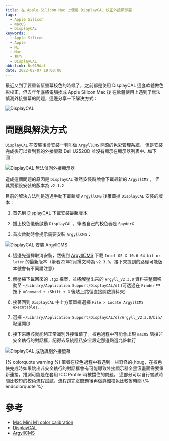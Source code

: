 ```yaml
---
title: 在 Apple Silicon Mac 上使用 DisplayCAL 校正外接顯示器
tags:
  - Apple Silicon
  - macOS
  - DisplayCAL
keywords:
  - Apple Silicon
  - Apple
  - M1
  - Mac
  - 校色
  - DisplayCAL
abbrlink: 6c619daf
date: 2022-02-07 19:00:00
---
```


最近又到了要重新幫螢幕校色的時候了，之前都是使用 DisplayCAL 這套軟體做色彩校正，但去年年底將電腦換成 Apple Silicon Mac 後
在軟體使用上遇到了無法偵測外接螢幕的問題，這邊分享一下解決方式：

![DisplayCAL](https://res.cloudinary.com/driftkingtw/image/upload/g_auto/v1644288292/blog/2022/02/calibrate-external-monitor-on-apple-silicon-mac-by-displaycal/displaycal.png)

<!-- more -->

# 問題與解決方式

`DisplayCAL` 在安裝後會安裝一套叫做 `ArgyllCMS` 開源的色彩管理系統，
但是安裝完成後可以看到我的外接螢幕 Dell U2520D 並沒有顯示在顯示器列表中...如下圖：

![DisplayCAL 無法偵測外接顯示器](https://res.cloudinary.com/driftkingtw/image/upload/g_auto/v1644288292/blog/2022/02/calibrate-external-monitor-on-apple-silicon-mac-by-displaycal/no-external-screen-detected.png)

造成這個問題的原因是 `DisplayCAL` 雖然安裝時說會下載最新的 `ArgyllCMS` ，
但其實預設安裝的版本為 `v2.1.2`

目前的解決方法則是透過手動下載新版 `ArgyllCMS` 後覆蓋掉 `DisplayCAL` 安裝的版本：

1. 首先到 [DisplayCAL](https://displaycal.net/) 下載安裝最新版本

2. 插上校色儀後啟動 `DisplayCAL` ，筆者自己的校色器是 `SpyderX`

3. 首次啟動時會提示需要安裝 `ArgyllCMS`：

![DisplayCAL 安裝 ArgyllCMS](https://res.cloudinary.com/driftkingtw/image/upload/g_auto/v1644288292/blog/2022/02/calibrate-external-monitor-on-apple-silicon-mac-by-displaycal/displaycal-argyllcms-install.png)

4. 這邊先選擇取消安裝，然後到 [ArgyllCMS](https://www.argyllcms.com/downloadmac.html)
 下載 `Intel OS X 10.6 64 bit or later` 的最新版本（筆者22年2月撰文時為 `v2.3.0`，接下來提到的路徑可能版本號會有不同請注意）

5. 解壓縮下載回來的 `.tgz` 檔案，並將解壓出來的 `Argyll_V2.3.0` 資料夾整個移動至 
`~/Library/Application Support/DisplayCAL/dl` (可透過在 `Finder` 中按下 `⌘Command + ⇧Shift + G` 後貼上路徑直接開啟資料夾)

6. 接著回到 `DisplayCAL` 中上方菜單欄選擇 `File > Locate ArgyllCMS executables...`

7. 選擇 `~/Library/Application Support/DisplayCAL/dl/Argyll_V2.3.0/bin/` 點選開啟

8. 接下來應該就能夠正常識別外接螢幕了，校色過程中可能會出現 `macOS` 阻擋非安全執行的對話框，記得去系統隱私安全設定那邊點選允許執行

![DisplayCAL 成功識別外接螢幕](https://res.cloudinary.com/driftkingtw/image/upload/g_auto/v1644288292/blog/2022/02/calibrate-external-monitor-on-apple-silicon-mac-by-displaycal/external-screen-detected.png)

{% colorquote warning %}
筆者在校色過程中有遇到一些奇怪的小bug，在校色快完成時如果跳出非安全執行的對話框會有可能導致外接顯示器全黑沒畫面需要重新連接，推測可能是在套用 ICC Profile 時被擋住的問題，
這部分可以自行嘗試時間比較短的校色流程試試，流程跑完沒問題後再做詳細校色比較省時間
{% endcolorquote %}

# 參考

- [Mac Mini M1 color calibration](https://www.reddit.com/r/macmini/comments/kembz2/mac_mini_m1_color_calibration/)
- [DisplayCAL](https://displaycal.net/)
- [ArgyllCMS](https://www.argyllcms.com/)